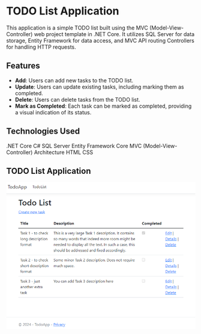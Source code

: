 # TODO List Application

This application is a simple TODO list built using the MVC (Model-View-Controller) web project template in .NET Core. It utilizes SQL Server for data storage, Entity Framework for data access, and MVC API routing Controllers for handling HTTP requests.

## Features

- **Add**: Users can add new tasks to the TODO list.
- **Update**: Users can update existing tasks, including marking them as completed.
- **Delete**: Users can delete tasks from the TODO list.
- **Mark as Completed**: Each task can be marked as completed, providing a visual indication of its status.

## Technologies Used
.NET Core
C#
SQL Server
Entity Framework Core
MVC (Model-View-Controller) Architecture
HTML
CSS

## TODO List Application
![app-image](./image.png)